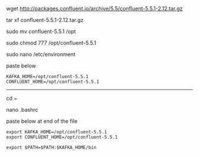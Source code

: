 

wget http://packages.confluent.io/archive/5.5/confluent-5.5.1-2.12.tar.gz


tar xf confluent-5.5.1-2.12.tar.gz


sudo mv confluent-5.5.1 /opt

sudo chmod 777 /opt/confluent-5.5.1


sudo nano /etc/environment

paste below

```
KAFKA_HOME=/opt/confluent-5.5.1
CONFLUENT_HOME=/opt/confluent-5.5.1
```

----

cd ~ 

nano .bashrc 



paste below at end of the file

```
export KAFKA_HOME=/opt/confluent-5.5.1
export CONFLUENT_HOME=/opt/confluent-5.5.1

export $PATH=$PATH:$KAFKA_HOME/bin
```
